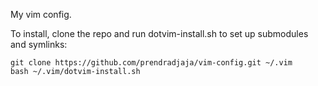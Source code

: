My vim config.

To install, clone the repo and run dotvim-install.sh to set up submodules and symlinks:

    git clone https://github.com/prendradjaja/vim-config.git ~/.vim
    bash ~/.vim/dotvim-install.sh
